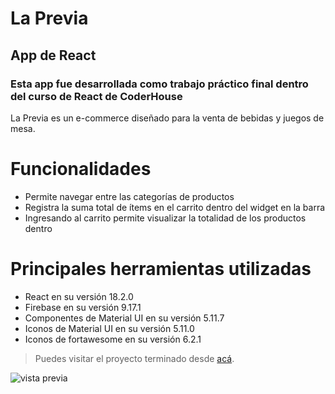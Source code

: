# La Previa
## App de React
### Esta app fue desarrollada como trabajo práctico final dentro del curso de React de CoderHouse 

La Previa es un e-commerce diseñado para la venta de bebidas y juegos de mesa.

# Funcionalidades
* Permite navegar entre las categorías de productos
* Registra la suma total de ítems en el carrito dentro del widget en la barra
* Ingresando al carrito permite visualizar la totalidad de los productos dentro

# Principales herramientas utilizadas
* React en su versión 18.2.0
* Firebase en su versión 9.17.1
* Componentes de Material UI en su versión 5.11.7
* Iconos de Material UI en su versión 5.11.0
* Iconos de fortawesome en su versión 6.2.1

> Puedes visitar el proyecto terminado desde [acá](https://phreack113.github.io/React-Talamona/).

![vista previa](https://res.cloudinary.com/dayuqc7ze/image/upload/v1676500096/laPrevia/pag_hd5hmn.png)